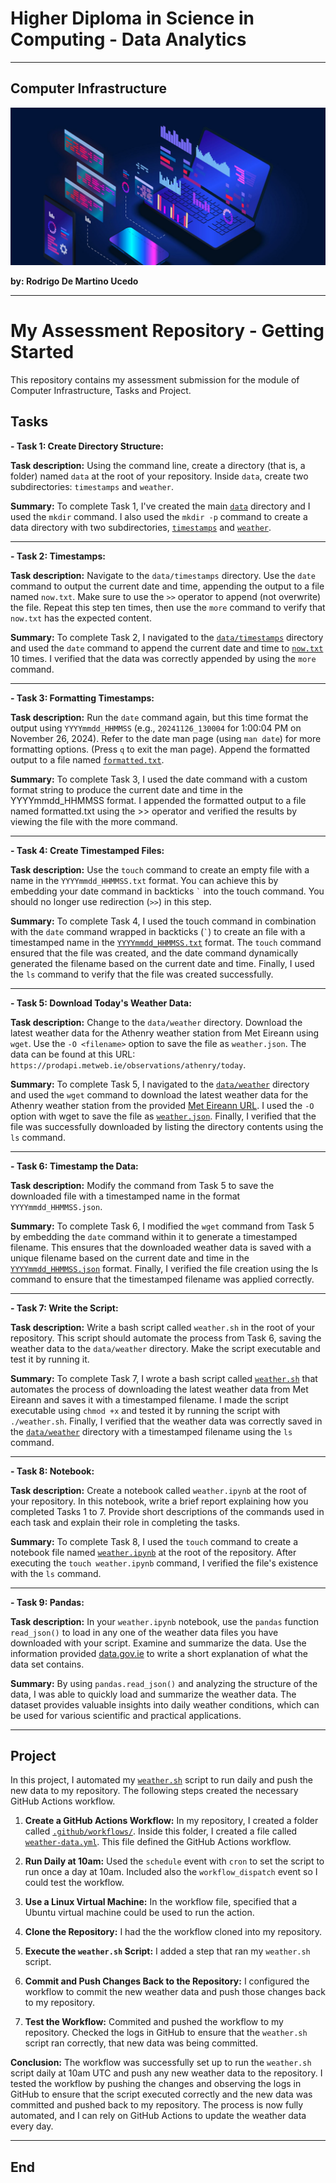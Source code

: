 # Higher Diploma in Science in Computing - Data Analytics
******

## Computer Infrastructure

![Programming](images/img_programming.jpeg)

**by: Rodrigo De Martino Ucedo**
************

# My Assessment Repository - Getting Started

This repository contains my assessment submission for the module of Computer Infrastructure, Tasks and Project.

## Tasks

**- Task 1: Create Directory Structure:**

**Task description:** Using the command line, create a directory (that is, a folder) named `data` at the root of your repository. Inside `data`, create two subdirectories: `timestamps` and `weather`.

**Summary:** To complete Task 1, I've created the main [`data`](https://github.com/RodrigoDMU/computer_infrastructure/tree/main/data) directory and I used the `mkdir` command. I also used the `mkdir -p` command to create a data directory with two subdirectories, [`timestamps`](https://github.com/RodrigoDMU/computer_infrastructure/tree/main/data/timestamps) and [`weather`](https://github.com/RodrigoDMU/computer_infrastructure/tree/main/data/weather).

----

**- Task 2: Timestamps:**

**Task description:** Navigate to the `data/timestamps` directory. Use the `date` command to output the current date and time, appending the output to a file named `now.txt`. Make sure to use the `>>` operator to append (not overwrite) the file. Repeat this step ten times, then use the `more` command to verify that `now.txt` has the expected content.

**Summary:** To complete Task 2, I navigated to the [`data/timestamps`](https://github.com/RodrigoDMU/computer_infrastructure/tree/main/data/timestamps) directory and used the `date` command to append the current date and time to [`now.txt`](https://github.com/RodrigoDMU/computer_infrastructure/blob/main/data/timestamps/now.txt) 10 times. I verified that the data was correctly appended by using the `more` command.

----

**- Task 3: Formatting Timestamps:**

**Task description:** Run the `date` command again, but this time format the output using `YYYYmmdd_HHMMSS` (e.g., `20241126_130004` for 1:00:04 PM on November 26, 2024). Refer to the date man page (using `man date`) for more formatting options. (Press `q` to exit the man page). Append the formatted output to a file named [`formatted.txt`](https://github.com/RodrigoDMU/computer_infrastructure/blob/main/data/timestamps/formatted.txt).

**Summary:** To complete Task 3, I used the date command with a custom format string to produce the current date and time in the YYYYmmdd_HHMMSS format. I appended the formatted output to a file named formatted.txt using the >> operator and verified the results by viewing the file with the more command.

----

**- Task 4: Create Timestamped Files:**

**Task description:** Use the `touch` command to create an empty file with a name in the `YYYYmmdd_HHMMSS.txt` format. You can achieve this by embedding your date command in backticks `` ` `` into the touch command. You should no longer use redirection (`>>`) in this step.

**Summary:** To complete Task 4, I used the touch command in combination with the `date` command wrapped in backticks (`` ` ``) to create an file with a timestamped name in the [`YYYYmmdd_HHMMSS.txt`](https://github.com/RodrigoDMU/computer_infrastructure/blob/main/data/timestamps/20241026_132342.txt) format. The `touch` command ensured that the file was created, and the date command dynamically generated the filename based on the current date and time. Finally, I used the `ls` command to verify that the file was created successfully.

----

**- Task 5: Download Today's Weather Data:**

**Task description:** Change to the `data/weather` directory. Download the latest weather data for the Athenry weather station from Met Eireann using `wget`. Use the `-O <filename>` option to save the file as `weather.json`. The data can be found at this URL: `https://prodapi.metweb.ie/observations/athenry/today`.

**Summary:** To complete Task 5, I navigated to the [`data/weather`](https://github.com/RodrigoDMU/computer_infrastructure/tree/main/data/weather) directory and used the `wget` command to download the latest weather data for the Athenry weather station from the provided [Met Eireann URL](https://prodapi.metweb.ie/observations/athenry/today). I used the `-O` option with wget to save the file as [`weather.json`](https://github.com/RodrigoDMU/computer_infrastructure/blob/main/data/weather/weather.json). Finally, I verified that the file was successfully downloaded by listing the directory contents using the `ls` command.

----

**- Task 6: Timestamp the Data:**

**Task description:** Modify the command from Task 5 to save the downloaded file with a timestamped name in the format `YYYYmmdd_HHMMSS.json`.

**Summary:** To complete Task 6, I modified the `wget` command from Task 5 by embedding the `date` command within it to generate a timestamped filename. This ensures that the downloaded weather data is saved with a unique filename based on the current date and time in the [`YYYYmmdd_HHMMSS.json`](https://github.com/RodrigoDMU/computer_infrastructure/blob/main/data/weather/20241028_114642.json) format. Finally, I verified the file creation using the ls command to ensure that the timestamped filename was applied correctly.

----

**- Task 7: Write the Script:**

**Task description:** Write a bash script called `weather.sh` in the root of your repository. This script should automate the process from Task 6, saving the weather data to the `data/weather` directory. Make the script executable and test it by running it.

**Summary:** To complete Task 7, I wrote a bash script called [`weather.sh`](https://github.com/RodrigoDMU/computer_infrastructure/blob/main/weather.sh) that automates the process of downloading the latest weather data from Met Eireann and saves it with a timestamped filename. I made the script executable using `chmod +x` and tested it by running the script with `./weather.sh`. Finally, I verified that the weather data was correctly saved in the [`data/weather`](https://github.com/RodrigoDMU/computer_infrastructure/blob/main/data/weather/20241108_110531.json) directory with a timestamped filename using the `ls` command. 

----

**- Task 8: Notebook:**

**Task description:** Create a notebook called `weather.ipynb` at the root of your repository. In this notebook, write a brief report explaining how you completed Tasks 1 to 7. Provide short descriptions of the commands used in each task and explain their role in completing the tasks.

**Summary:** To complete Task 8, I used the `touch` command to create a notebook file named [`weather.ipynb`](https://github.com/RodrigoDMU/computer_infrastructure/blob/main/weather.ipynb) at the root of the repository. After executing the `touch weather.ipynb` command, I verified the file's existence with the `ls` command.

----

**- Task 9: Pandas:**

**Task description:** In your `weather.ipynb` notebook, use the `pandas` function `read_json()` to load in any one of the weather data files you have downloaded with your script. Examine and summarize the data. Use the information provided [data.gov.ie](https://data.gov.ie/dataset/todays-weather-athenry) to write a short explanation of what the data set contains.

**Summary:** By using `pandas.read_json()` and analyzing the structure of the data, I was able to quickly load and summarize the weather data. The dataset provides valuable insights into daily weather conditions, which can be used for various scientific and practical applications.

----

## Project

In this project, I automated my [`weather.sh`](https://github.com/RodrigoDMU/computer_infrastructure/blob/main/weather.sh) script to run daily and push the new data to my repository. The following steps created the necessary GitHub Actions workflow.

1. **Create a GitHub Actions Workflow:** In my repository, I created a folder called [`.github/workflows/`](https://github.com/RodrigoDMU/computer_infrastructure/tree/main/.github/workflows). Inside this folder, I created a file called [`weather-data.yml`](https://github.com/RodrigoDMU/computer_infrastructure/blob/main/.github/workflows/weather-data.yml). This file defined the GitHub Actions workflow.

2. **Run Daily at 10am:** Used the `schedule` event with `cron` to set the script to run once a day at 10am. Included also the `workflow_dispatch` event so I could test the workflow.

3. **Use a Linux Virtual Machine:** In the workflow file, specified that a Ubuntu virtual machine could be used to run the action.

4. **Clone the Repository:** I had the the workflow cloned into my repository.

5. **Execute the `weather.sh` Script:** I added a step that ran my `weather.sh` script.

6. **Commit and Push Changes Back to the Repository:** I configured the workflow to commit the new weather data and push those changes back to my repository.

7. **Test the Workflow:** Commited and pushed the workflow to my repository. Checked the logs in GitHub to ensure that the `weather.sh` script ran correctly, that new data was being committed.

**Conclusion:** The workflow was successfully set up to run the `weather.sh` script daily at 10am UTC and push any new weather data to the repository. I tested the workflow by pushing the changes and observing the logs in GitHub to ensure that the script executed correctly and the new data was committed and pushed back to my repository. The process is now fully automated, and I can rely on GitHub Actions to update the weather data every day.

*******
## End